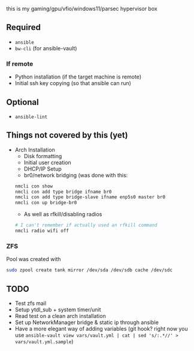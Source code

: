 this is my gaming/gpu/vfio/windows11/parsec hypervisor box

## Required

+ `ansible`
+ `bw-cli` (for ansible-vault)

### If remote

+ Python installation (if the target machine is remote)
+ Initial ssh key copying (so that ansible can run)

## Optional

+ `ansible-lint`
 
## Things not covered by this (yet)

+ Arch Installation
    + Disk formatting
    + Initial user creation
    + DHCP/IP Setup
    + br0/network bridging (was done with this:
    ```bash
    nmcli con show
    nmcli con add type bridge ifname br0
    nmcli con add type bridge-slave ifname enp5s0 master br0
    nmcli con up bridge-br0
    ```
    + As well as rfkill/disabling radios
    ```bash
    # I can't remember if actually used an rfkill command
    nmcli radio wifi off
    ```
### ZFS

Pool was created with

```bash
sudo zpool create tank mirror /dev/sda /dev/sdb cache /dev/sdc
```

## TODO

+ Test zfs mail
+ Setup ytdl_sub + system timer/unit
+ Read test on a clean arch installation
+ Set up NetworkManager bridge & static ip through ansible
+ Have a more elegant way of adding variables  (git hook? right now you use `ansible-vault view vars/vault.yml | cat | sed 's/:.*//' > vars/vault.yml.sample`)
